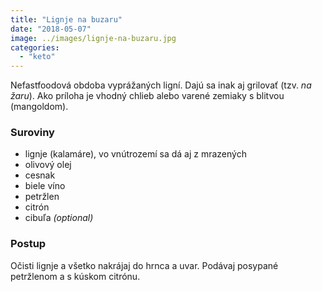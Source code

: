 ```yaml
---
title: "Lignje na buzaru"
date: "2018-05-07"
image: ../images/lignje-na-buzaru.jpg
categories:
  - "keto"
---
```


Nefastfoodová obdoba vyprážaných ligní. Dajú sa inak aj grilovať (tzv. _na žaru_). Ako príloha je vhodný chlieb alebo varené zemiaky s blitvou (mangoldom).

### Suroviny
- lignje (kalamáre), vo vnútrozemí sa dá aj z mrazených
- olivový olej
- cesnak
- biele víno
- petržlen
- citrón
- cibuľa _(optional)_

### Postup
Očisti lignje a všetko nakrájaj do hrnca a uvar. Podávaj posypané petržlenom a s kúskom citrónu.
